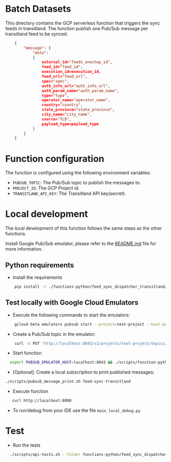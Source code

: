 # Batch Datasets
This directory contains the GCP serverless function that triggers the sync feeds in transitland. 
The function publish one Pub/Sub message per transitland feed to be synced.
```json
    {
        "message": {
            "data": 
            {
                external_id="feeds_onestop_id",
                feed_id="feed_id",
                execution_id=execution_id,
                feed_url="feed_url",
                spec="spec",
                auth_info_url="auth_info_url",
                auth_param_name="auth_param_name",
                type="type",
                operator_name="operator_name",
                country="country",
                state_province="state_province",
                city_name="city_name",
                source="TLD",
                payload_type=payload_type
            }            
        }
    }
``` 

# Function configuration
The function is configured using the following environment variables:
- `PUBSUB_TOPIC`: The Pub/Sub topic to publish the messages to.
- `PROJECT_ID`: The GCP Project id.
- `TRANSITLAND_API_KEY`: The Transitland API key(secret).

# Local development
The local development of this function follows the same steps as the other functions.

Install Google Pub/Sub emulator, please refer to the [README.md](../README.md) file for more information.

## Python requirements

- Install the requirements
```bash
    pip install -r ./functions-python/feed_sync_dispatcher_transitland/requirements.txt
```

## Test locally with Google Cloud Emulators

- Execute the following commands to start the emulators:
```bash
    gcloud beta emulators pubsub start --project=test-project --host-port='localhost:8043'
```

- Create a Pub/Sub topic in the emulator:
```bash
    curl -X PUT "http://localhost:8043/v1/projects/test-project/topics/feed-sync-transitland"
```

- Start function
```bash
  export PUBSUB_EMULATOR_HOST=localhost:8043 && ./scripts/function-python-run.sh --function_name feed_sync_dispatcher_transitland
```

- [Optional]: Create a local subscription to print published messages:
```bash
./scripts/pubsub_message_print.sh feed-sync-transitland
```

- Execute function
```bash
   curl http://localhost:8080
```

- To run/debug from your IDE use the file `main_local_debug.py`

# Test
- Run the tests
```bash
  ./scripts/api-tests.sh --folder functions-python/feed_sync_dispatcher_transitland 
```
